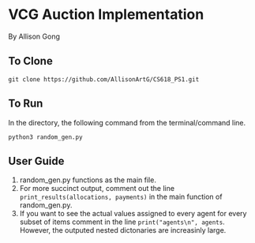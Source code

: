 # VCG Auction Implementation
By Allison Gong

## To Clone
```
git clone https://github.com/AllisonArtG/CS618_PS1.git
```

## To Run
In the directory, the following command from the terminal/command line.
```
python3 random_gen.py
```

## User Guide
1. random_gen.py functions as the main file.
2. For more succinct output, comment out the line `print_results(allocations, payments)`
in the main function of random_gen.py.
3. If you want to see the actual values assigned to every agent for every subset of items
comment in the line `print("agents\n", agents`. However, the outputed nested dictonaries
are increasinly large.

